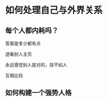 # 如何处理自己与外界关系



## 每个人都内耗吗？

答案是多少都有点







透看别人主页



永远感觉别人是对的，技不如人



互相比较



## 如何构建一个强势人格





